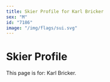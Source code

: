 ```yaml
---
title: Skier Profile for Karl Bricker
sex: "M"
id: "7186"
image: "/img/flags/sui.svg" 
---
```


# Skier Profile

This page is for: Karl Bricker.
    